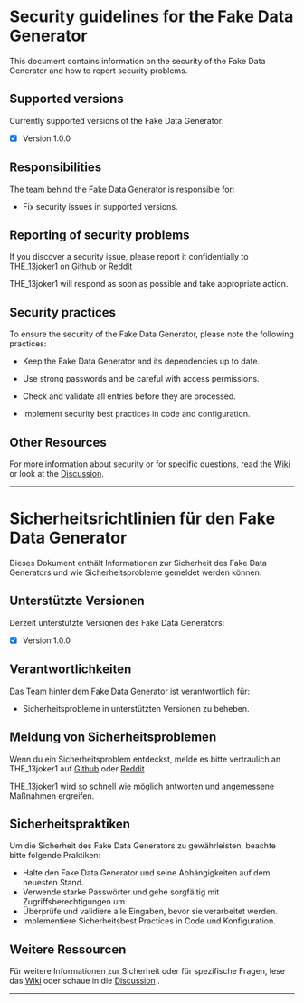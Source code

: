 # Security guidelines for the Fake Data Generator

This document contains information on the security of the Fake Data Generator and how to report security problems.

## Supported versions

Currently supported versions of the Fake Data Generator:

- [x] Version 1.0.0

## Responsibilities

The team behind the Fake Data Generator is responsible for:

- Fix security issues in supported versions.

## Reporting of security problems

If you discover a security issue, please report it confidentially to THE_13joker1 on [Github](https://github.com/the13joker1) or [Reddit](https://www.reddit.com/user/THE_13joker1/)

THE_13joker1 will respond as soon as possible and take appropriate action.

## Security practices

To ensure the security of the Fake Data Generator, please note the following practices:

- Keep the Fake Data Generator and its dependencies up to date.

- Use strong passwords and be careful with access permissions.

- Check and validate all entries before they are processed.

- Implement security best practices in code and configuration.

## Other Resources

For more information about security or for specific questions, read the [Wiki](https://github.com/the13joker1/Fake-data-generator/wiki) or look at the [Discussion](https://github.com/the13joker1/Fake-data-generator/discussions).

***

# Sicherheitsrichtlinien für den Fake Data Generator

Dieses Dokument enthält Informationen zur Sicherheit des Fake Data Generators und wie Sicherheitsprobleme gemeldet werden können.

## Unterstützte Versionen

Derzeit unterstützte Versionen des Fake Data Generators:

- [x] Version 1.0.0

## Verantwortlichkeiten

Das Team hinter dem Fake Data Generator ist verantwortlich für:

- Sicherheitsprobleme in unterstützten Versionen zu beheben.

## Meldung von Sicherheitsproblemen

Wenn du ein Sicherheitsproblem entdeckst, melde es bitte vertraulich an THE_13joker1 auf [Github](https://github.com/the13joker1) oder [Reddit](https://www.reddit.com/user/THE_13joker1/)

THE_13joker1 wird so schnell wie möglich antworten und angemessene Maßnahmen ergreifen.

## Sicherheitspraktiken

Um die Sicherheit des Fake Data Generators zu gewährleisten, beachte bitte folgende Praktiken:

- Halte den Fake Data Generator und seine Abhängigkeiten auf dem neuesten Stand.
- Verwende starke Passwörter und gehe sorgfältig mit Zugriffsberechtigungen um.
- Überprüfe und validiere alle Eingaben, bevor sie verarbeitet werden.
- Implementiere Sicherheitsbest Practices in Code und Konfiguration.

## Weitere Ressourcen

Für weitere Informationen zur Sicherheit oder für spezifische Fragen, lese das [Wiki](https://github.com/the13joker1/Fake-data-generator/wiki) oder schaue in die [Discussion](https://github.com/the13joker1/Fake-data-generator/discussions) .
***
